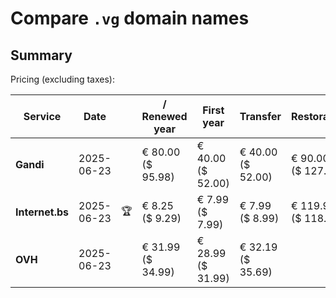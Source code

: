 # Compare `.vg` domain names

## Summary

Pricing (excluding taxes):

| Service | Date |  | / Renewed year | First year | Transfer | Restoration |
|--|--|--|--|--|--|--|
| **Gandi** | 2025-06-23 |  | € 80.00<br>($ 95.98) | € 40.00<br>($ 52.00) | € 40.00<br>($ 52.00) | € 90.00<br>($ 127.50) |
| **Internet.bs** | 2025-06-23 | 🏆 | € 8.25<br>($ 9.29) | € 7.99<br>($ 7.99) | € 7.99<br>($ 8.99) | € 119.95<br>($ 118.29) |
| **OVH** | 2025-06-23 |  | € 31.99<br>($ 34.99) | € 28.99<br>($ 31.99) | € 32.19<br>($ 35.69) |  |
